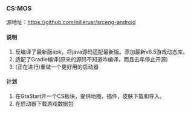 ### CS:MOS
源地址：https://github.com/nillerusr/srceng-android

#### 说明

1. 反编译了最新版apk，将java源码适配最新版。添加最新v6.5游戏动态库。
2. 适配了Gradle编译(原来的源码不知道咋编译，而且去年停止开源)
3. (正在进行)重做一个更好用的启动器
   
#### 计划
1. 在GtaStart开一个CS板块，提供地图，插件，皮肤下载和导入。
2. 在启动器下载游戏数据包